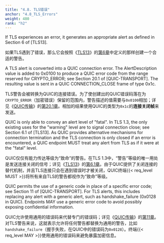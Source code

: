 ```yaml
---
title: "4.8. TLS错误"
anchor: "4.8_TLS_Errors"
weight: 480
rank: "h2"
---
```


If TLS experiences an error, it generates an appropriate alert as defined in Section 6 of [TLS13].

如果TLS遇到了错误，那么它会按照《[TLS13]()》的[第6章]()中定义的那样创建一个合适的警告。

A TLS alert is converted into a QUIC connection error. The AlertDescription value is added to 0x0100 to produce a QUIC error code from the range reserved for CRYPTO_ERROR; see Section 20.1 of [QUIC-TRANSPORT]. The resulting value is sent in a QUIC CONNECTION_CLOSE frame of type 0x1c.

TLS警告会被转换为QUIC的连接错误。为了使创建出的QUIC错误码落在为`CRYPTO_ERROR`（加密错误）保留的范围内，警告描述的值需要与`0x0100`相加；详见《[QUIC传输]()》的[第20.1章]()。相加的结果使用QUIC的类型为`0x1c`的**连接关闭帧**来发送。

QUIC is only able to convey an alert level of "fatal". In TLS 1.3, the only existing uses for the "warning" level are to signal connection close; see Section 6.1 of [TLS13]. As QUIC provides alternative mechanisms for connection termination and the TLS connection is only closed if an error is encountered, a QUIC endpoint MUST treat any alert from TLS as if it were at the "fatal" level.

QUIC仅仅有能力传达等级为“致命”的警告。在TLS 1.3中，“警告”等级的唯一用处是发送连接关闭的信号；详见《[TLS13]()》的[第6.1章]()。由于QUIC提供了关闭连接的替代机制，并且TLS连接只会在遇到错误时才被关闭，QUIC终端{{< req_level MUST >}}将所有来自TLS的警告都视作为“致命”等级。

QUIC permits the use of a generic code in place of a specific error code; see Section 11 of [QUIC-TRANSPORT]. For TLS alerts, this includes replacing any alert with a generic alert, such as handshake_failure (0x0128 in QUIC). Endpoints MAY use a generic error code to avoid possibly exposing confidential information.

QUIC允许使用通用的错误码来代替专门的错误码；详见《[QUIC传输]()》的[第11章]()。对TLS警告来说，这就表示允许将任何警告都替换为通用的警告，比如`handshake_failure`（握手失败，在QUIC中的错误码为`0x0128`）。终端{{< req_level MAY >}}使用通用的错误码来避免暴露加密信息。
